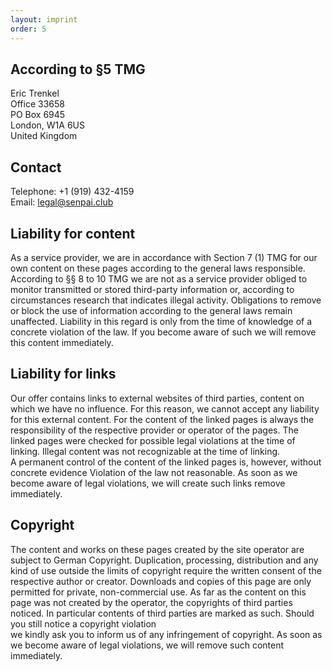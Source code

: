 ```yaml
---
layout: imprint
order: 5
---
```


## According to §5 TMG
<!--kg-card-begin: markdown-->

Eric Trenkel  
Office 33658  
PO Box 6945  
London, W1A 6US  
United Kingdom

<!--kg-card-end: markdown--><!--kg-card-begin: markdown-->
## Contact

Telephone: +1 (919) 432-4159  
Email: legal@senpai.club

## Liability for content

As a service provider, we are in accordance with Section 7 (1) TMG for our own content on these pages according to the general laws responsible. According to §§ 8 to 10 TMG we are not as a service provider obliged to monitor transmitted or stored third-party information or, according to circumstances research that indicates illegal activity. Obligations to remove or block the use of information according to the general laws remain unaffected. Liability in this regard is only from the time of knowledge of a concrete violation of the law. If you become aware of such we will remove this content immediately.

## Liability for links

Our offer contains links to external websites of third parties, content on which we have no influence. For this reason, we cannot accept any liability for this external content. For the content of the linked pages is always the responsibility of the respective provider or operator of the pages. The linked pages were checked for possible legal violations at the time of linking. Illegal content was not recognizable at the time of linking.  
A permanent control of the content of the linked pages is, however, without concrete evidence Violation of the law not reasonable. As soon as we become aware of legal violations, we will create such links remove immediately.

## Copyright

The content and works on these pages created by the site operator are subject to German Copyright. Duplication, processing, distribution and any kind of use outside the limits of copyright require the written consent of the respective author or creator. Downloads and copies of this page are only permitted for private, non-commercial use. As far as the content on this page was not created by the operator, the copyrights of third parties noticed. In particular contents of third parties are marked as such. Should you still notice a copyright violation  
we kindly ask you to inform us of any infringement of copyright. As soon as we become aware of legal violations, we will remove such content immediately.

<!--kg-card-end: markdown-->